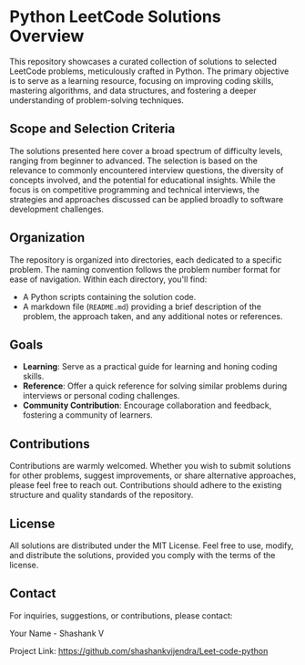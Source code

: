 # Python LeetCode Solutions Overview

This repository showcases a curated collection of solutions to selected LeetCode problems, meticulously crafted in Python. The primary objective is to serve as a learning resource, focusing on improving coding skills, mastering algorithms, and data structures, and fostering a deeper understanding of problem-solving techniques.

## Scope and Selection Criteria

The solutions presented here cover a broad spectrum of difficulty levels, ranging from beginner to advanced. The selection is based on the relevance to commonly encountered interview questions, the diversity of concepts involved, and the potential for educational insights. While the focus is on competitive programming and technical interviews, the strategies and approaches discussed can be applied broadly to software development challenges.

## Organization

The repository is organized into directories, each dedicated to a specific problem. The naming convention follows the problem number format for ease of navigation. Within each directory, you'll find:

- A Python scripts containing the solution code.
- A markdown file (`README.md`) providing a brief description of the problem, the approach taken, and any additional notes or references.

## Goals

- **Learning**: Serve as a practical guide for learning and honing coding skills.
- **Reference**: Offer a quick reference for solving similar problems during interviews or personal coding challenges.
- **Community Contribution**: Encourage collaboration and feedback, fostering a community of learners.

## Contributions

Contributions are warmly welcomed. Whether you wish to submit solutions for other problems, suggest improvements, or share alternative approaches, please feel free to reach out. Contributions should adhere to the existing structure and quality standards of the repository.

## License

All solutions are distributed under the MIT License. Feel free to use, modify, and distribute the solutions, provided you comply with the terms of the license.

## Contact

For inquiries, suggestions, or contributions, please contact:

Your Name - Shashank V

Project Link: https://github.com/shashankvijendra/Leet-code-python

